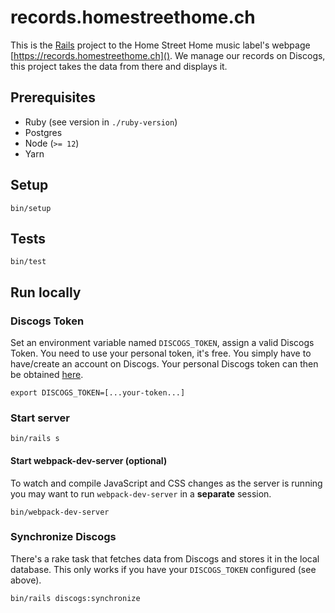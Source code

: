 # records.homestreethome.ch

This is the [Rails](https://rubyonrails.org/) project to the Home Street Home music label's webpage [https://records.homestreethome.ch]().
We  manage our records on Discogs, this project takes the data from there and displays it.

## Prerequisites

* Ruby (see version in `./ruby-version`)
* Postgres
* Node (`>= 12`)
* Yarn

## Setup

```shell
bin/setup
```

## Tests

```shell
bin/test
```

## Run locally

### Discogs Token

Set an environment variable named `DISCOGS_TOKEN`, assign a valid Discogs Token.
You need to use your personal token, it's free. You simply have to have/create an account on Discogs.
Your personal Discogs token can then be obtained [here](https://www.discogs.com/settings/developers).

```shell
export DISCOGS_TOKEN=[...your-token...]
```

### Start server

```shell
bin/rails s
```

#### Start webpack-dev-server (optional)

To watch and compile JavaScript and CSS changes as the server is running you may want to run `webpack-dev-server` in a **separate** session.

```shel
bin/webpack-dev-server
```

### Synchronize Discogs

There's a rake task that fetches data from Discogs and stores it in the local database.
This only works if you have your `DISCOGS_TOKEN` configured (see above).

```shell
bin/rails discogs:synchronize
```
